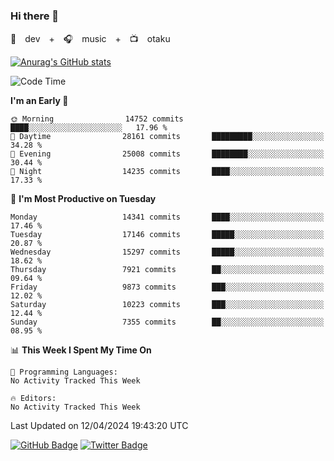 ### Hi there 👋

🚀　dev　+　🎧　music　+　📺　otaku


[![Anurag's GitHub stats](https://github-readme-stats.vercel.app/api?username=koheitasaka&count_private=true&show_icons=true&theme=monokai)](https://github.com/koheitasaka/github-readme-stats)

<!--START_SECTION:waka-->
![Code Time](http://img.shields.io/badge/Code%20Time-1%2C161%20hrs%2023%20mins-blue)

**I'm an Early 🐤** 

```text
🌞 Morning                14752 commits       ████░░░░░░░░░░░░░░░░░░░░░   17.96 % 
🌆 Daytime                28161 commits       █████████░░░░░░░░░░░░░░░░   34.28 % 
🌃 Evening                25008 commits       ████████░░░░░░░░░░░░░░░░░   30.44 % 
🌙 Night                  14235 commits       ████░░░░░░░░░░░░░░░░░░░░░   17.33 % 
```
📅 **I'm Most Productive on Tuesday** 

```text
Monday                   14341 commits       ████░░░░░░░░░░░░░░░░░░░░░   17.46 % 
Tuesday                  17146 commits       █████░░░░░░░░░░░░░░░░░░░░   20.87 % 
Wednesday                15297 commits       █████░░░░░░░░░░░░░░░░░░░░   18.62 % 
Thursday                 7921 commits        ██░░░░░░░░░░░░░░░░░░░░░░░   09.64 % 
Friday                   9873 commits        ███░░░░░░░░░░░░░░░░░░░░░░   12.02 % 
Saturday                 10223 commits       ███░░░░░░░░░░░░░░░░░░░░░░   12.44 % 
Sunday                   7355 commits        ██░░░░░░░░░░░░░░░░░░░░░░░   08.95 % 
```


📊 **This Week I Spent My Time On** 

```text
💬 Programming Languages: 
No Activity Tracked This Week

🔥 Editors: 
No Activity Tracked This Week
```


 Last Updated on 12/04/2024 19:43:20 UTC
<!--END_SECTION:waka-->

[![GitHub Badge](https://img.shields.io/badge/GitHub-100000?style=for-the-badge&logo=github&logoColor=white)](https://github.com/koheitasaka)
[![Twitter Badge](https://img.shields.io/badge/Twitter-1DA1F2?style=for-the-badge&logo=twitter&logoColor=white)](https://twitter.com/sleep_asleep_)
